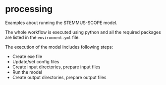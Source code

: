 # processing
Examples about running the STEMMUS-SCOPE model.

The whole workflow is executed using python and all the required packages are listed in the `environment.yml` file.

The execution of the model includes following steps:

- Create exe file
- Update/set config files
- Create input directories, prepare input files 
- Run the model
- Create output directories, prepare output files
